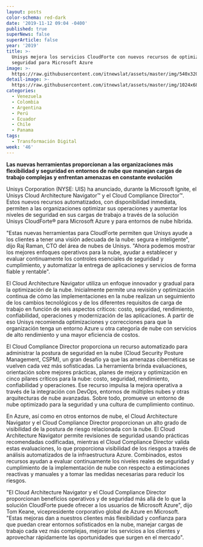 ```yaml
---
layout: posts
color-schema: red-dark
date: '2019-11-12 09:04 -0400'
published: true
superNews: false
superArticle: false
year: '2019'
title: >-
  Unisys mejora los servicios CloudForte con nuevos recursos de optimización y
  seguridad para Microsoft Azure
image: >-
  https://raw.githubusercontent.com/itnewslat/assets/master/img/540x320/Cloud-Computing-1p.jpg
detail-image: >-
  https://raw.githubusercontent.com/itnewslat/assets/master/img/1024x680/Cloud-Computing-1g.jpg
categories:
  - Venezuela
  - Colombia
  - Argentina
  - Perú
  - Ecuador
  - Chile
  - Panama
tags:
  - Transformación Digital
week: '46'
---
```

**Las nuevas herramientas proporcionan a las organizaciones más flexibilidad y seguridad en entornos de nube que manejan cargas de trabajo complejas y enfrentan amenazas en constante evolución**

Unisys Corporation (NYSE: UIS) ha anunciado, durante la Microsoft Ignite, el Unisys Cloud Architecture Navigator™ y el Cloud Compliance Director™. Estos nuevos recursos automatizados, con disponibilidad inmediata, permiten a las organizaciones optimizar sus operaciones y aumentar los niveles de seguridad en sus cargas de trabajo a través de la solución Unisys CloudForte® para Microsoft Azure y para entornos de nube híbrida. 

"Estas nuevas herramientas para CloudForte permiten que Unisys ayude a los clientes a tener una visión adecuada de la nube: segura e inteligente", dijo Raj Raman, CTO del área de nubes de Unisys. "Ahora podemos mostrar los mejores enfoques operativos para la nube, ayudar a establecer y evaluar continuamente los controles esenciales de seguridad y cumplimiento, y automatizar la entrega de aplicaciones y servicios de forma fiable y rentable".

El Cloud Architecture Navigator utiliza un enfoque innovador y gradual para la optimización de la nube. Inicialmente permite una revisión y optimización continua de cómo las implementaciones en la nube realizan un seguimiento de los cambios tecnológicos y de los diferentes requisitos de carga de trabajo en función de seis aspectos críticos: costo, seguridad, rendimiento, confiabilidad, operaciones y modernización de las aplicaciones. A partir de eso Unisys recomienda optimizaciones y correcciones para que la organización tenga un entorno Azure u otra categoría de nube con servicios de alto rendimiento y una mayor eficiencia de costos.

El Cloud Compliance Director proporciona un recurso automatizado para administrar la postura de seguridad en la nube (Cloud Security Posture Management, CSPM), un gran desafío ya que las amenazas cibernéticas se vuelven cada vez más sofisticadas. La herramienta brinda evaluaciones, orientación sobre mejores prácticas, planes de mejora y optimización en cinco pilares críticos para la nube: costo, seguridad, rendimiento, confiabilidad y operaciones. Ese recurso impulsa la mejora operativa a través de la integración con DevOps, entornos de múltiples nubes y otras arquitecturas de nube avanzadas. Sobre todo, promueve un entorno de nube optimizado para la seguridad y una cultura de cumplimiento continuo.

En Azure, así como en otros entornos de nube, el Cloud Architecture Navigator y el Cloud Compliance Director proporcionan un alto grado de visibilidad de la postura de riesgo relacionada con la nube. El Cloud Architecture Navigator permite revisiones de seguridad usando prácticas recomendadas codificadas, mientras el Cloud Compliance Director valida estas evaluaciones, lo que proporciona visibilidad de los riesgos a través de análisis automatizados de la infraestructura Azure. Combinados, estos recursos ayudan a evaluar continuamente los niveles reales de seguridad y cumplimiento de la implementación de nube con respecto a estimaciones reactivas y manuales y a tomar las medidas necesarias para reducir los riesgos.

"El Cloud Architecture Navigator y el Cloud Compliance Director proporcionan beneficios operativos y de seguridad más allá de lo que la solución CloudForte puede ofrecer a los usuarios de Microsoft Azure", dijo Tom Keane, vicepresidente corporativo global de Azure en Microsoft. "Estas mejoras dan a nuestros clientes más flexibilidad y confianza para que puedan crear entornos sofisticados en la nube, manejar cargas de trabajo cada vez más complejas, mejorar los servicios a los clientes y aprovechar rápidamente las oportunidades que surgen en el mercado".